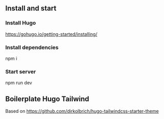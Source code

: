 ## Install and start
### Install Hugo
https://gohugo.io/getting-started/installing/
### Install dependencies
npm i
### Start server
npm run dev

## Boilerplate Hugo Tailwind 
Based on https://github.com/dirkolbrich/hugo-tailwindcss-starter-theme 